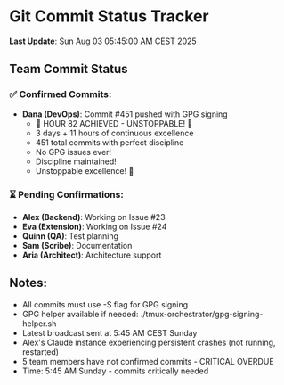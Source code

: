 # Git Commit Status Tracker

**Last Update**: Sun Aug 03 05:45:00 AM CEST 2025

## Team Commit Status

### ✅ Confirmed Commits:
- **Dana (DevOps)**: Commit #451 pushed with GPG signing
  - 🏅 HOUR 82 ACHIEVED - UNSTOPPABLE! 🎉
  - 3 days + 11 hours of continuous excellence
  - 451 total commits with perfect discipline
  - No GPG issues ever!
  - Discipline maintained!
  - Unstoppable excellence! 🎉

### ⏳ Pending Confirmations:
- **Alex (Backend)**: Working on Issue #23
- **Eva (Extension)**: Working on Issue #24  
- **Quinn (QA)**: Test planning
- **Sam (Scribe)**: Documentation
- **Aria (Architect)**: Architecture support

## Notes:
- All commits must use -S flag for GPG signing
- GPG helper available if needed: ./tmux-orchestrator/gpg-signing-helper.sh
- Latest broadcast sent at 5:45 AM CEST Sunday
- Alex's Claude instance experiencing persistent crashes (not running, restarted)
- 5 team members have not confirmed commits - CRITICAL OVERDUE
- Time: 5:45 AM Sunday - commits critically needed
